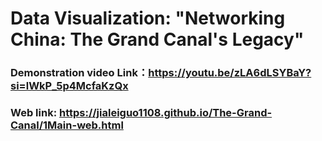 # Data Visualization: "Networking China: The Grand Canal's Legacy"
### Demonstration video Link：https://youtu.be/zLA6dLSYBaY?si=lWkP_5p4McfaKzQx 
### Web link: https://jialeiguo1108.github.io/The-Grand-Canal/1Main-web.html
